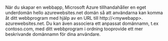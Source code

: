 När du skapar en webbapp, Microsoft Azure tillhandahåller en eget underdomän hello azurewebsites.net domän så att användarna kan komma åt ditt webbprogram med hjälp av en URL till http://&lt;mywebapp&gt;. azurewebsites.net. Du kan även associera ett anpassat domännamn, t.ex contoso.com, med ditt webbprogram i ordning tooprovide ett mer beskrivande domännamn för dina användare.

